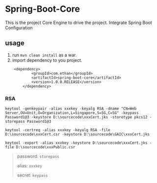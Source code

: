 # Spring-Boot-Core
This is the project Core Engine to drive the project.
Integrate Spring Boot Configuration

## usage
1. run `mvn clean install` as a war.
2. import dependency to you project.
```
    <dependency>
            <groupId>com.ethan</groupId>
            <artifactId>spring-boot-core</artifactId>
            <version>1.0.0.RELEASE</version>
        </dependency>
```

### RSA 
```
keytool -genkeypair -alias xxxkey -keyalg RSA -dname "CN=Web Server,OU=Unit,O=Organization,L=Singapore,S=SG,C=SG" -keypass Password1@3 -keystore D:\sourcecode\xxxCert.jks -storetype pkcs12 -storepass Password1@3

keytool -certreq -alias xxxkey -keyalg RSA -file D:\sourcecode\xxxCert.csr -keystore D:\sourcecode\GAIC\xxxCert.jks

keytool -export -alias xxxkey -keystore D:\sourcecode\xxxCert.jks -file D:\sourcecode\xxxPublic.csr
```
> password: `storepass`
>
> alias: `xxxkey`
>
> secret: `keypass`